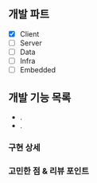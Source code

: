 ## 개발 파트

- [x] Client
- [ ] Server
- [ ] Data
- [ ] Infra
- [ ] Embedded

## 개발 기능 목록

- .
- .

### 구현 상세

### 고민한 점 & 리뷰 포인트
